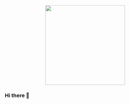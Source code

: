 <div id="header" aling="center">
<center><img src="https://www.somoslibres.org/images/2022/02/04/github.png" width="250"/></center>
</div>

### Hi there 👋

<!--
**XxCharlyRuzxX/XxCharlyRuzxX** is a ✨ _special_ ✨ repository because its `README.md` (this file) appears on your GitHub profile.

Here are some ideas to get you started:

- 🔭 I’m currently working on ...
- 🌱 I’m currently learning ...
- 👯 I’m looking to collaborate on ...
- 🤔 I’m looking for help with ...
- 💬 Ask me about ...
- 📫 How to reach me: ...
- 😄 Pronouns: ...
- ⚡ Fun fact: ...
-->
